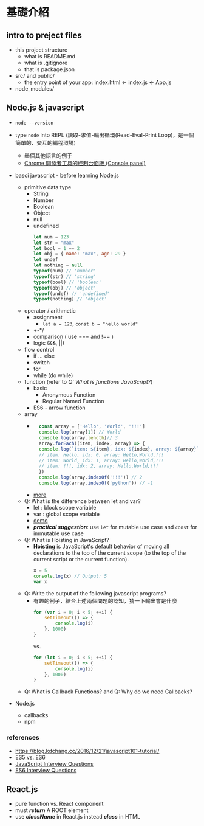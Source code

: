 # 基礎介紹
## intro to preject files
- this project structure
    - what is README.md
    - what is .gitignore    
    - that is package.json    
- src/ and public/
    - the entry point of your app: index.html <- index.js <- App.js    
- node_modules/

## Node.js & javascript
- `node --version`
- type `node` into REPL (讀取-求值-輸出循環(Read-Eval-Print Loop)，是一個簡單的、交互的編程環境)
    - 舉個其他語言的例子
    - [Chrome 開發者工具的控制台面版 (Console panel)](https://ithelp.ithome.com.tw/articles/10191749)
- basci javascript - before learning Node.js
    - primitive data type
        - String
        - Number
        - Boolean
        - Object
        - null
        - undefined
            ```js
            let num = 123
            let str = "max"
            let bool = 1 == 2
            let obj = { name: "max", age: 29 }
            let undef
            let nothing = null
            typeof(num) // 'number'
            typeof(str) // 'string'
            typeof(bool) // 'boolean'
            typeof(obj) // 'object'
            typeof(undef) // 'undefined'
            typeof(nothing) // 'object'
            ```    
    - operator / arithmetic
        - assignment 
            - `let a = 123`, `const b = "hello world"`
        - +-*/
        - comparison ( use === and !== )
        - logic (&&,  ||)
    - flow control
        - if ... else
        - switch
        - for
        - while (do while) 
    - function (refer to *Q: What is functions JavaScript?*)
        - basic
            - Anonymous Function
            - Regular Named Function
        - ES6 - arrow function
    - array        
        - ```js
            const array = ['Hello', 'World', '!!!']
            console.log(array[1]) // World
            console.log(array.length)// 3
            array.forEach((item, index, array) => {
            console.log(`item: ${item}, idx: ${index}, array: ${array}`)
            // item: Hello, idx: 0, array: Hello,World,!!!
            // item: World, idx: 1, array: Hello,World,!!!
            // item: !!!, idx: 2, array: Hello,World,!!!
            })
            console.log(array.indexOf('!!!')) // 2
            console.log(array.indexOf('python')) // -1
          ```
        - [more](https://developer.mozilla.org/zh-TW/docs/Web/JavaScript/Reference/Global_Objects/Array)
    - Q: What is the difference between let and var?
        - let : block scope variable
        - var : global scope variable
        - [demo](https://developer.mozilla.org/zh-TW/docs/Web/JavaScript/Reference/Statements/let)
        - ***practical suggestion***: use `let` for mutable use case and `const` for immutable use case
    - Q: What is Hoisting in JavaScript?    
        - **Hoisting** is JavaScript's default behavior of moving all declarations to the top of the current scope (to the top of the current script or the current function).
            ```js
            x = 5 
            console.log(x) // Output: 5
            var x
            ```
    - Q: Write the output of the following javascript programs?
        - 有趣的例子，結合上述兩個問題的認知，猜一下輸出會是什麼
            ```js
            for (var i = 0; i < 5; ++i) {
                setTimeout(() => {
                    console.log(i)
                }, 1000)
            }
            ```
            vs. 
            ```js
            for (let i = 0; i < 5; ++i) {
                setTimeout(() => {
                    console.log(i)
                }, 1000)
            }
            ```
    - Q: What is Callback Functions? and Q: Why do we need Callbacks?

- Node.js
    - callbacks
    - npm

### references
- https://blog.kdchang.cc/2016/12/21/javascript101-tutorial/
- [ES5 vs. ES6](https://ithelp.ithome.com.tw/articles/10206587)
- [JavaScript Interview Questions](https://www.fullstacktutorials.com/interviews/advanced-javascript-interview-questions-and-answers-for-experienced-12.html)
- [ES6 Interview Questions](https://www.fullstacktutorials.com/interviews/javascript-es6-interview-questions-11.html)

## React.js
- pure function vs. React component
- must ***return*** A ROOT element
- use ***className*** in React.js instead ***class*** in HTML